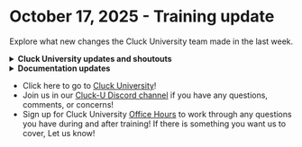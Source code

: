 # October 17, 2025 - Training update

Explore what new changes the Cluck University team made in the last week.

<details>

<summary><strong>Cluck University updates and shoutouts</strong> </summary>

* Lots of stuff brewing behind the scenes! Stay tuned for new courses in November.&#x20;
  * Robo Rewsty tutorials are in the works!&#x20;
* Reminders: Check out the new [About Cluck U](https://learn.rewst.io/page/how-to-use-cluck-u) page and [Rewst Crash Course.](https://learn.rewst.io/rewst-crash-course) These **starter resources** help others at your company learn Rewst with you!
  * Another great resource: [Getting strategic with webhook triggers](https://learn.rewst.io/getting-strategic-with-webhook-triggers)

- Get certified! Visit the [Rewst Certifications page](https://learn.rewst.io/page/certificates) to explore trainings (self-paced and live), take the certification exams, and earn prestigious badges.
  * **Rewst Foundations shoutouts**: A big shoutout to Denis, Karim, George, Kenny, James, Reilly, Justin, Miles, John, Ben, Ross, Joshua, and Noah for passing the Foundations Certification!
  * **Clean Automation shoutouts**: Congrats to Kenny, Reilly, Miles, Joshua, and Aaron for passing the Clean Automation Certification!

</details>

<details>

<summary><strong>Documentation updates</strong> </summary>

* [New guidance for how to select locale date time format for forms, depending on your browser and country](https://docs.rewst.help/documentation/automations/forms/intro-to-forms)
* [Relate ITG Contact with ITG Configuration Crate](https://docs.rewst.help/documentation/crates/existing-crate-documentation/relate-itg-contact-with-itg-configuration-crate)
* [Updated guidance on minimum required permissions for our ConnectWise ScreenConnect integration](https://docs.rewst.help/~/revisions/tULpQT3ekAa2xFfPJ0ee/documentation/configuration/integrations/integration-guides/connectwise-control-screenconnect)
* [Updated troubleshooting guidance for APAC customers using our NinjaOne integration](https://docs.rewst.help/documentation/configuration/integrations/integration-guides/ninjaone-integration-setup)
* [1Stream integration](https://docs.rewst.help/~/revisions/oox5xThRKRJizwPMPxvl/documentation/configuration/integrations/integration-guides/acronis-integration)
* [Update Ticket with Form Link - Generic](https://docs.rewst.help/documentation/crates/existing-crate-documentation/update-ticket-with-form-link-generic-crate) - New Crate
* [Workstation Offboarding](https://docs.rewst.help/documentation/crates/existing-crate-documentation/workstation-offboarding-crate) - New Crate

</details>

* Click here to go to [Cluck University](https://learn.rewst.io/)!&#x20;
* Join us in our [Cluck-U Discord channel](https://discord.com/channels/936789089703845988/1121465945295167588) if you have any questions, comments, or concerns!
* Sign up for Cluck University [Office Hours](https://learn.rewst.io/cluck-university-office-hours)  to work through any questions you have during and after training! If there is something you want us to cover, Let us know!
